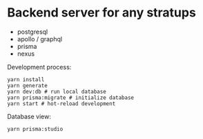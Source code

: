 # Backend server for any stratups

- postgresql
- apollo / graphql
- prisma
- nexus

Development process:

```
yarn install
yarn generate
yarn dev:db # run local database
yarn prisma:migrate # initialize database
yarn start # hot-reload development
```

Database view:

```
yarn prisma:studio
```
